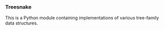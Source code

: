 ### Treesnake

This is a Python module containing implementations of various tree-family
data structures.

